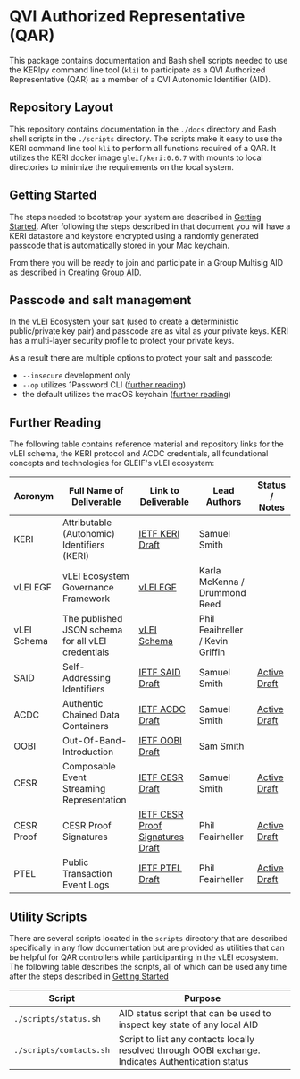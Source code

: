 
# QVI Authorized Representative (QAR)

This package contains documentation and Bash shell scripts needed to use the KERIpy command line tool (`kli`) to
participate as a QVI Authorized Representative (QAR) as a member of a QVI Autonomic Identifier (AID).

## Repository Layout
This repository contains documentation in the `./docs` directory and Bash shell scripts in the `./scripts` directory.  The 
scripts make it easy to use the KERI command line tool `kli` to perform all functions required of a QAR.  It utilizes the KERI
docker image `gleif/keri:0.6.7` with mounts to local directories to minimize the requirements on the local system.  

## Getting Started
The steps needed to bootstrap your system are described in [Getting Started](./docs/getting-started.md).  After following
the steps described in that document you will have a KERI datastore and keystore encrypted using a randomly generated passcode
that is automatically stored in your Mac keychain.  

From there you will be ready to join and participate in a Group Multisig AID as described in [Creating Group AID](./docs/creating-group-aid.md).

## Passcode and salt management

In the vLEI Ecosystem your salt (used to create a deterministic public/private key pair) and passcode are as vital as your private keys. 
KERI has a multi-layer security profile to protect your private keys.

As a result there are multiple options to protect your salt and passcode:

* `--insecure` development only
* `--op` utilizes 1Password CLI ([further reading](https://support.1password.com/getting-started-linux/))
* the default utilizes the macOS keychain ([further reading](https://support.apple.com/guide/security/keychain-data-protection-secb0694df1a/web))

## Further Reading
The following table contains reference material and repository links for the vLEI schema, the KERI protocol and ACDC
credentials, all foundational concepts and technologies for GLEIF's vLEI ecosystem:

| Acronym      | Full Name of Deliverable | Link to Deliverable                                                               | Lead Authors | Status / Notes |
|--------------|---|-----------------------------------------------------------------------------------|---|---|
| KERI         | Attributable (Autonomic) Identifiers (KERI) | [IETF KERI Draft](https://github.com/WebOfTrust/ietf-keri)                        | Samuel Smith | |
| vLEI EGF | vLEI Ecosystem Governance Framework | [vLEI EGF](https://github.com/GLEIF-IT/vlei-egf)                                                                      | Karla McKenna / Drummond Reed | | 
| vLEI Schema  | The published JSON schema for all vLEI credentials | [vLEI Schema](https://github.com/WebOfTrust/vLEI)                                 | Phil Feaihreller / Kevin Griffin | |
| SAID         | Self-Addressing Identifiers | [IETF SAID Draft](https://github.com/WebOfTrust/ietf-said)                        | Samuel Smith | [Active Draft](https://datatracker.ietf.org/doc/draft-ssmith-said/) |
| ACDC         | Authentic Chained Data Containers | [IETF ACDC Draft](https://github.com/trustoverip/tswg-acdc-specification)         | Samuel Smith | [Active Draft](https://datatracker.ietf.org/doc/draft-ssmith-acdc/) |
| OOBI         | Out-Of-Band-Introduction | [IETF OOBI Draft](https://github.com/WebOfTrust/ietf-oobi)                        | Sam Smith ||
| CESR         | Composable Event Streaming Representation | [IETF CESR Draft](https://github.com/WebOfTrust/ietf-cesr)                        | Samuel Smith |[Active Draft](https://datatracker.ietf.org/doc/draft-ssmith-cesr/)|
| CESR Proof   | CESR Proof Signatures | [IETF CESR Proof Signatures Draft](https://github.com/WebOfTrust/ietf-cesr-proof) | Phil Feairheller | [Active Draft](https://datatracker.ietf.org/doc/draft-pfeairheller-cesr-proof/) | 
| PTEL         | Public Transaction Event Logs | [IETF PTEL Draft](https://github.com/WebOfTrust/ietf-ptel)                        | Phil Feairheller | [Active Draft](https://datatracker.ietf.org/doc/draft-pfeairheller-ptel/)| 


## Utility Scripts
There are several scripts located in the `scripts` directory that are described specifically in any flow documentation
but are provided as utilities that can be helpful for QAR controllers while participanting in the vLEI ecosystem.  The
following table describes the scripts, all of which can be used any time after the steps described in [Getting Started](./docs/getting-started.md)

| Script | Purpose |
|--------|---------|
| `./scripts/status.sh` | AID status script that can be used to inspect key state of any local AID |
| `./scripts/contacts.sh` | Script to list any contacts locally resolved through OOBI exchange.  Indicates Authentication status |
